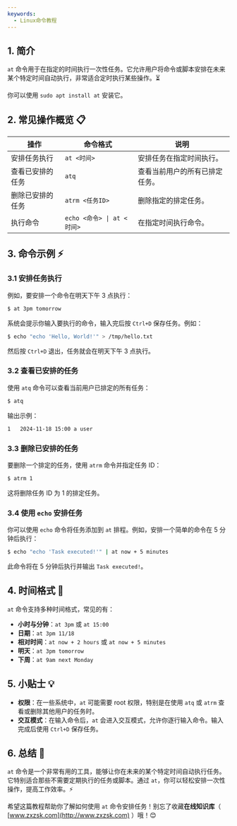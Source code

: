 ```yaml
---
keywords:
  - Linux命令教程
---
```




## 1. 简介

`at` 命令用于在指定的时间执行一次性任务。它允许用户将命令或脚本安排在未来某个特定时间自动执行，非常适合定时执行某些操作。⏳

你可以使用 `sudo apt install at` 安装它。

## 2. 常见操作概览 📋

| 操作                             | 命令格式                          | 说明                                |
|----------------------------------|-----------------------------------|-------------------------------------|
| 安排任务执行                     | `at <时间>`                       | 安排任务在指定时间执行。             |
| 查看已安排的任务                 | `atq`                             | 查看当前用户的所有已排定任务。       |
| 删除已安排的任务                 | `atrm <任务ID>`                   | 删除指定的排定任务。                 |
| 执行命令                         | `echo <命令> \| at <时间>`      | 在指定时间执行命令。                 |

## 3. 命令示例 ⚡

### 3.1 安排任务执行

例如，要安排一个命令在明天下午 3 点执行：

```bash
$ at 3pm tomorrow
```

系统会提示你输入要执行的命令，输入完后按 `Ctrl+D` 保存任务。例如：

```bash
$ echo "echo 'Hello, World!'" > /tmp/hello.txt
```

然后按 `Ctrl+D` 退出，任务就会在明天下午 3 点执行。

### 3.2 查看已安排的任务

使用 `atq` 命令可以查看当前用户已排定的所有任务：

```bash
$ atq
```

输出示例：

```bash
1   2024-11-18 15:00 a user
```

### 3.3 删除已安排的任务

要删除一个排定的任务，使用 `atrm` 命令并指定任务 ID：

```bash
$ atrm 1
```

这将删除任务 ID 为 1 的排定任务。

### 3.4 使用 `echo` 安排任务

你可以使用 `echo` 命令将任务添加到 `at` 排程。例如，安排一个简单的命令在 5 分钟后执行：

```bash
$ echo "echo 'Task executed!'" | at now + 5 minutes
```

此命令将在 5 分钟后执行并输出 `Task executed!`。

## 4. 时间格式 📅

`at` 命令支持多种时间格式，常见的有：

- **小时与分钟**：`at 3pm` 或 `at 15:00`
- **日期**：`at 3pm 11/18`
- **相对时间**：`at now + 2 hours` 或 `at now + 5 minutes`
- **明天**：`at 3pm tomorrow`
- **下周**：`at 9am next Monday`

## 5. 小贴士 💡

- **权限**：在一些系统中，`at` 可能需要 root 权限，特别是在使用 `atq` 或 `atrm` 查看或删除其他用户的任务时。
- **交互模式**：在输入命令后，`at` 会进入交互模式，允许你逐行输入命令。输入完成后使用 `Ctrl+D` 保存任务。

## 6. 总结 🎯

`at` 命令是一个非常有用的工具，能够让你在未来的某个特定时间自动执行任务。它特别适合那些不需要定期执行的任务或脚本。通过 `at`，你可以轻松安排一次性操作，提高工作效率。⚡

希望这篇教程帮助你了解如何使用 `at` 命令安排任务！别忘了收藏**在线知识库**（ [www.zxzsk.com](http://www.zxzsk.com) ）哦！😊